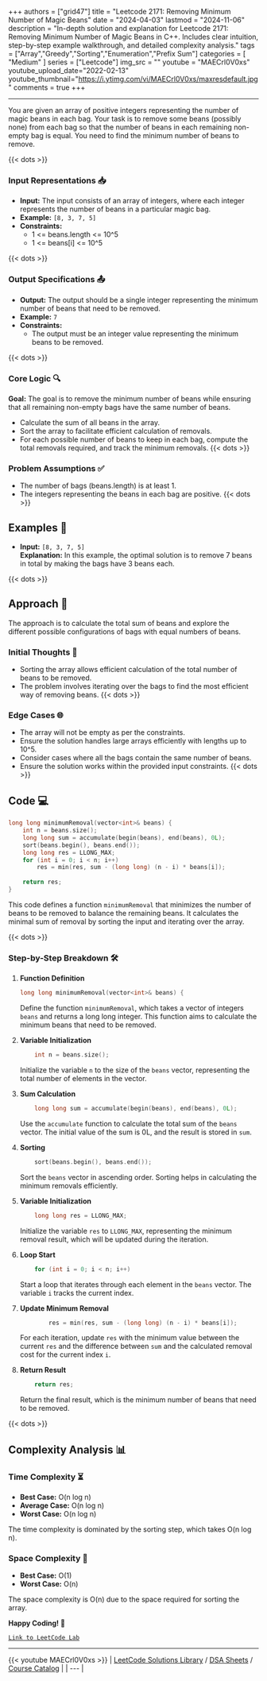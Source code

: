 
+++
authors = ["grid47"]
title = "Leetcode 2171: Removing Minimum Number of Magic Beans"
date = "2024-04-03"
lastmod = "2024-11-06"
description = "In-depth solution and explanation for Leetcode 2171: Removing Minimum Number of Magic Beans in C++. Includes clear intuition, step-by-step example walkthrough, and detailed complexity analysis."
tags = ["Array","Greedy","Sorting","Enumeration","Prefix Sum"]
categories = [
    "Medium"
]
series = ["Leetcode"]
img_src = ""
youtube = "MAECrl0V0xs"
youtube_upload_date="2022-02-13"
youtube_thumbnail="https://i.ytimg.com/vi/MAECrl0V0xs/maxresdefault.jpg"
comments = true
+++



---
You are given an array of positive integers representing the number of magic beans in each bag. Your task is to remove some beans (possibly none) from each bag so that the number of beans in each remaining non-empty bag is equal. You need to find the minimum number of beans to remove.
<!--more-->
{{< dots >}}
### Input Representations 📥
- **Input:** The input consists of an array of integers, where each integer represents the number of beans in a particular magic bag.
- **Example:** `[8, 3, 7, 5]`
- **Constraints:**
	- 1 <= beans.length <= 10^5
	- 1 <= beans[i] <= 10^5

{{< dots >}}
### Output Specifications 📤
- **Output:** The output should be a single integer representing the minimum number of beans that need to be removed.
- **Example:** `7`
- **Constraints:**
	- The output must be an integer value representing the minimum beans to be removed.

{{< dots >}}
### Core Logic 🔍
**Goal:** The goal is to remove the minimum number of beans while ensuring that all remaining non-empty bags have the same number of beans.

- Calculate the sum of all beans in the array.
- Sort the array to facilitate efficient calculation of removals.
- For each possible number of beans to keep in each bag, compute the total removals required, and track the minimum removals.
{{< dots >}}
### Problem Assumptions ✅
- The number of bags (beans.length) is at least 1.
- The integers representing the beans in each bag are positive.
{{< dots >}}
## Examples 🧩
- **Input:** `[8, 3, 7, 5]`  \
  **Explanation:** In this example, the optimal solution is to remove 7 beans in total by making the bags have 3 beans each.

{{< dots >}}
## Approach 🚀
The approach is to calculate the total sum of beans and explore the different possible configurations of bags with equal numbers of beans.

### Initial Thoughts 💭
- Sorting the array allows efficient calculation of the total number of beans to be removed.
- The problem involves iterating over the bags to find the most efficient way of removing beans.
{{< dots >}}
### Edge Cases 🌐
- The array will not be empty as per the constraints.
- Ensure the solution handles large arrays efficiently with lengths up to 10^5.
- Consider cases where all the bags contain the same number of beans.
- Ensure the solution works within the provided input constraints.
{{< dots >}}
## Code 💻
```cpp
long long minimumRemoval(vector<int>& beans) {
    int n = beans.size();
    long long sum = accumulate(begin(beans), end(beans), 0L);
    sort(beans.begin(), beans.end());
    long long res = LLONG_MAX;
    for (int i = 0; i < n; i++)
        res = min(res, sum - (long long) (n - i) * beans[i]);
    
    return res;
}
```

This code defines a function `minimumRemoval` that minimizes the number of beans to be removed to balance the remaining beans. It calculates the minimal sum of removal by sorting the input and iterating over the array.

{{< dots >}}
### Step-by-Step Breakdown 🛠️
1. **Function Definition**
	```cpp
	long long minimumRemoval(vector<int>& beans) {
	```
	Define the function `minimumRemoval`, which takes a vector of integers `beans` and returns a long long integer. This function aims to calculate the minimum beans that need to be removed.

2. **Variable Initialization**
	```cpp
	    int n = beans.size();
	```
	Initialize the variable `n` to the size of the `beans` vector, representing the total number of elements in the vector.

3. **Sum Calculation**
	```cpp
	    long long sum = accumulate(begin(beans), end(beans), 0L);
	```
	Use the `accumulate` function to calculate the total sum of the `beans` vector. The initial value of the sum is 0L, and the result is stored in `sum`.

4. **Sorting**
	```cpp
	    sort(beans.begin(), beans.end());
	```
	Sort the `beans` vector in ascending order. Sorting helps in calculating the minimum removals efficiently.

5. **Variable Initialization**
	```cpp
	    long long res = LLONG_MAX;
	```
	Initialize the variable `res` to `LLONG_MAX`, representing the minimum removal result, which will be updated during the iteration.

6. **Loop Start**
	```cpp
	    for (int i = 0; i < n; i++)
	```
	Start a loop that iterates through each element in the `beans` vector. The variable `i` tracks the current index.

7. **Update Minimum Removal**
	```cpp
	        res = min(res, sum - (long long) (n - i) * beans[i]);
	```
	For each iteration, update `res` with the minimum value between the current `res` and the difference between `sum` and the calculated removal cost for the current index `i`.

8. **Return Result**
	```cpp
	    return res;
	```
	Return the final result, which is the minimum number of beans that need to be removed.

{{< dots >}}
## Complexity Analysis 📊
### Time Complexity ⏳
- **Best Case:** O(n log n)
- **Average Case:** O(n log n)
- **Worst Case:** O(n log n)

The time complexity is dominated by the sorting step, which takes O(n log n).

### Space Complexity 💾
- **Best Case:** O(1)
- **Worst Case:** O(n)

The space complexity is O(n) due to the space required for sorting the array.

**Happy Coding! 🎉**


[`Link to LeetCode Lab`](https://leetcode.com/problems/removing-minimum-number-of-magic-beans/description/)

---
{{< youtube MAECrl0V0xs >}}
| [LeetCode Solutions Library](https://grid47.xyz/leetcode/) / [DSA Sheets](https://grid47.xyz/sheets/) / [Course Catalog](https://grid47.xyz/courses/) |
| --- |
